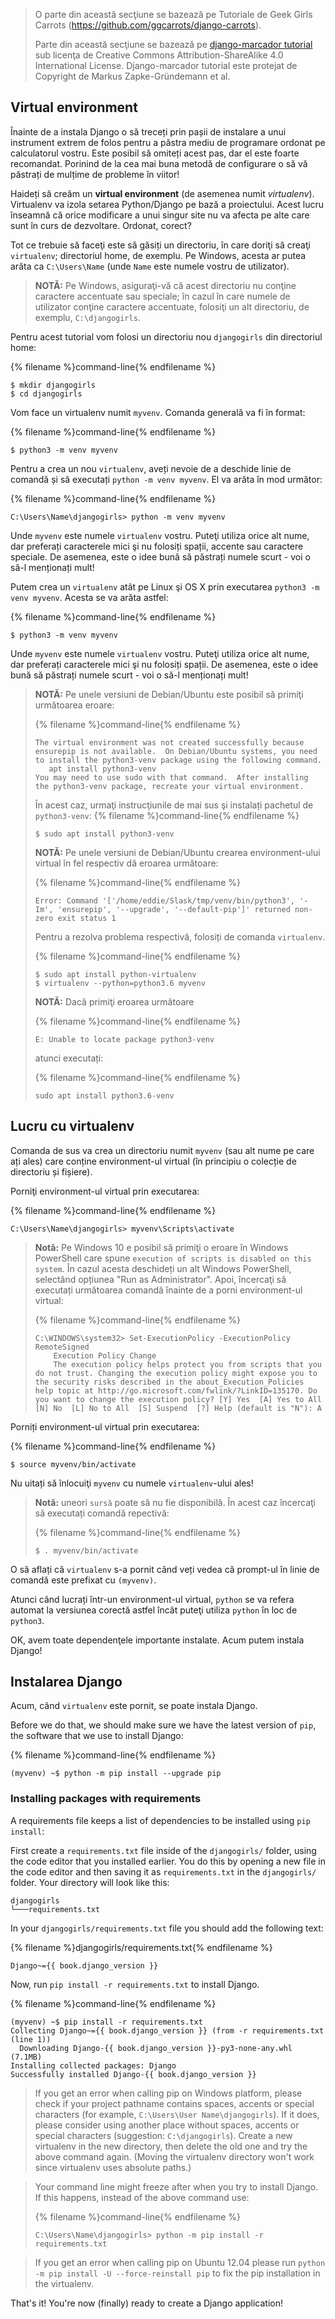 > O parte din această secţiune se bazează pe Tutoriale de Geek Girls Carrots (https://github.com/ggcarrots/django-carrots).
> 
> Parte din această secţiune se bazează pe [django-marcador tutorial](http://django-marcador.keimlink.de/) sub licenţa de Creative Commons Attribution-ShareAlike 4.0 International License. Django-marcador tutorial este protejat de Copyright de Markus Zapke-Gründemann et al.

## Virtual environment

Înainte de a instala Django o să treceți prin pașii de instalare a unui instrument extrem de folos pentru a păstra mediu de programare ordonat pe calculatorul vostru. Este posibil să omiteți acest pas, dar el este foarte recomandat. Porinind de la cea mai buna metodă de configurare o să vă păstrați de mulțime de probleme în viitor!

Haideți să creăm un **virtual environment** (de asemenea numit *virtualenv*). Virtualenv va izola setarea Python/Django pe bază a proiectului. Acest lucru înseamnă că orice modificare a unui singur site nu va afecta pe alte care sunt în curs de dezvoltare. Ordonat, corect?

Tot ce trebuie să faceţi este să găsiți un directoriu, în care doriţi să creaţi `virtualenv`; directoriul home, de exemplu. Pe Windows, acesta ar putea arăta ca `C:\Users\Name` (unde `Name` este numele vostru de utilizator).

> **NOTĂ:** Pe Windows, asiguraţi-vă că acest directoriu nu conţine caractere accentuate sau speciale; în cazul în care numele de utilizator conţine caractere accentuate, folosiţi un alt directoriu, de exemplu, `C:\djangogirls`.

Pentru acest tutorial vom folosi un directoriu nou `djangogirls` din directoriul home:

{% filename %}command-line{% endfilename %}

    $ mkdir djangogirls
    $ cd djangogirls
    

Vom face un virtualenv numit `myvenv`. Comanda generală va fi în format:

{% filename %}command-line{% endfilename %}

    $ python3 -m venv myvenv
    

<!--sec data-title="Virtual environment: Windows" data-id="virtualenv_installation_windows"
data-collapse=true ces-->

Pentru a crea un nou `virtualenv`, aveți nevoie de a deschide linie de comandă și să executați `python -m venv myvenv`. El va arăta în mod următor:

{% filename %}command-line{% endfilename %}

    C:\Users\Name\djangogirls> python -m venv myvenv
    

Unde `myvenv` este numele `virtualenv` vostru. Puteţi utiliza orice alt nume, dar preferați caracterele mici şi nu folosiți spații, accente sau caractere speciale. De asemenea, este o idee bună să păstrați numele scurt - voi o să-l menționați mult!

<!--endsec-->

<!--sec data-title="Virtual environment: Linux and OS X" data-id="virtualenv_installation_linuxosx"
data-collapse=true ces-->

Putem crea un `virtualenv` atât pe Linux şi OS X prin executarea `python3 -m venv myvenv`. Acesta se va arăta astfel:

{% filename %}command-line{% endfilename %}

    $ python3 -m venv myvenv
    

Unde `myvenv` este numele `virtualenv` vostru. Puteţi utiliza orice alt nume, dar preferați caracterele mici şi nu folosiți spații. De asemenea, este o idee bună să păstrați numele scurt - voi o să-l menționați mult!

> **NOTĂ:** Pe unele versiuni de Debian/Ubuntu este posibil să primiţi următoarea eroare:
> 
> {% filename %}command-line{% endfilename %}
> 
>     The virtual environment was not created successfully because ensurepip is not available.  On Debian/Ubuntu systems, you need to install the python3-venv package using the following command.
>        apt install python3-venv
>     You may need to use sudo with that command.  After installing the python3-venv package, recreate your virtual environment.
>     
> 
> În acest caz, urmaţi instrucţiunile de mai sus şi instalați pachetul de `python3-venv`: {% filename %}command-line{% endfilename %}
> 
>     $ sudo apt install python3-venv
>     
> 
> **NOTĂ:** Pe unele versiuni de Debian/Ubuntu crearea environment-ului virtual în fel respectiv dă eroarea următoare:
> 
> {% filename %}command-line{% endfilename %}
> 
>     Error: Command '['/home/eddie/Slask/tmp/venv/bin/python3', '-Im', 'ensurepip', '--upgrade', '--default-pip']' returned non-zero exit status 1
>     
> 
> Pentru a rezolva problema respectivă, folosiți de comanda `virtualenv`.
> 
> {% filename %}command-line{% endfilename %}
> 
>     $ sudo apt install python-virtualenv
>     $ virtualenv --python=python3.6 myvenv
>     
> 
> **NOTĂ:** Dacă primiţi eroarea următoare
> 
> {% filename %}command-line{% endfilename %}
> 
>     E: Unable to locate package python3-venv
>     
> 
> atunci executați:
> 
> {% filename %}command-line{% endfilename %}
> 
>     sudo apt install python3.6-venv
>     

<!--endsec-->

## Lucru cu virtualenv

Comanda de sus va crea un directoriu numit `myvenv` (sau alt nume pe care ați ales) care conține environment-ul virtual (în principiu o colecție de directoriu și fișiere).

<!--sec data-title="Working with virtualenv: Windows" data-id="virtualenv_windows"
data-collapse=true ces-->

Porniţi environment-ul virtual prin executarea:

{% filename %}command-line{% endfilename %}

    C:\Users\Name\djangogirls> myvenv\Scripts\activate
    

> **Notă:** Pe Windows 10 e posibil să primiţi o eroare în Windows PowerShell care spune `execution of scripts is disabled on this system`. În cazul acesta deschideți un alt Windows PowerShell, selectând opțiunea "Run as Administrator". Apoi, încercaţi să executați următoarea comandă înainte de a porni environment-ul virtual:
> 
> {% filename %}command-line{% endfilename %}
> 
>     C:\WINDOWS\system32> Set-ExecutionPolicy -ExecutionPolicy RemoteSigned
>         Execution Policy Change
>         The execution policy helps protect you from scripts that you do not trust. Changing the execution policy might expose you to the security risks described in the about_Execution_Policies help topic at http://go.microsoft.com/fwlink/?LinkID=135170. Do you want to change the execution policy? [Y] Yes  [A] Yes to All  [N] No  [L] No to All  [S] Suspend  [?] Help (default is "N"): A
>     

<!--endsec-->

<!--sec data-title="Working with virtualenv: Linux and OS X" data-id="virtualenv_linuxosx"
data-collapse=true ces-->

Porniți environment-ul virtual prin executarea:

{% filename %}command-line{% endfilename %}

    $ source myvenv/bin/activate
    

Nu uitați să înlocuiţi `myvenv` cu numele `virtualenv`-ului ales!

> **Notă:** uneori `sursă` poate să nu fie disponibilă. În acest caz încercaţi să executați comandă repectivă:
> 
> {% filename %}command-line{% endfilename %}
> 
>     $ . myvenv/bin/activate
>     

<!--endsec-->

O să aflați că `virtualenv` s-a pornit când veți vedea că prompt-ul în linie de comandă este prefixat cu `(myvenv)`.

Atunci când lucrați într-un environment-ul virtual, `python` se va refera automat la versiunea corectă astfel încât puteţi utiliza `python` în loc de `python3`.

OK, avem toate dependenţele importante instalate. Acum putem instala Django!

## Instalarea Django

Acum, când `virtualenv` este pornit, se poate instala Django.

Before we do that, we should make sure we have the latest version of `pip`, the software that we use to install Django:

{% filename %}command-line{% endfilename %}

    (myvenv) ~$ python -m pip install --upgrade pip
    

### Installing packages with requirements

A requirements file keeps a list of dependencies to be installed using `pip install`:

First create a `requirements.txt` file inside of the `djangogirls/` folder, using the code editor that you installed earlier. You do this by opening a new file in the code editor and then saving it as `requirements.txt` in the `djangogirls/` folder. Your directory will look like this:

    djangogirls
    └───requirements.txt
    

In your `djangogirls/requirements.txt` file you should add the following text:

{% filename %}djangogirls/requirements.txt{% endfilename %}

    Django~={{ book.django_version }}
    

Now, run `pip install -r requirements.txt` to install Django.

{% filename %}command-line{% endfilename %}

    (myvenv) ~$ pip install -r requirements.txt
    Collecting Django~={{ book.django_version }} (from -r requirements.txt (line 1))
      Downloading Django-{{ book.django_version }}-py3-none-any.whl (7.1MB)
    Installing collected packages: Django
    Successfully installed Django-{{ book.django_version }}
    

<!--sec data-title="Installing Django: Windows" data-id="django_err_windows"
data-collapse=true ces-->

> If you get an error when calling pip on Windows platform, please check if your project pathname contains spaces, accents or special characters (for example, `C:\Users\User Name\djangogirls`). If it does, please consider using another place without spaces, accents or special characters (suggestion: `C:\djangogirls`). Create a new virtualenv in the new directory, then delete the old one and try the above command again. (Moving the virtualenv directory won't work since virtualenv uses absolute paths.)

<!--endsec-->

<!--sec data-title="Installing Django: Windows 8 and Windows 10" data-id="django_err_windows8and10"
data-collapse=true ces-->

> Your command line might freeze after when you try to install Django. If this happens, instead of the above command use:
> 
> {% filename %}command-line{% endfilename %}
> 
>     C:\Users\Name\djangogirls> python -m pip install -r requirements.txt
>     

<!--endsec-->

<!--sec data-title="Installing Django: Linux" data-id="django_err_linux"
data-collapse=true ces-->

> If you get an error when calling pip on Ubuntu 12.04 please run `python -m pip install -U --force-reinstall pip` to fix the pip installation in the virtualenv.

<!--endsec-->

That's it! You're now (finally) ready to create a Django application!